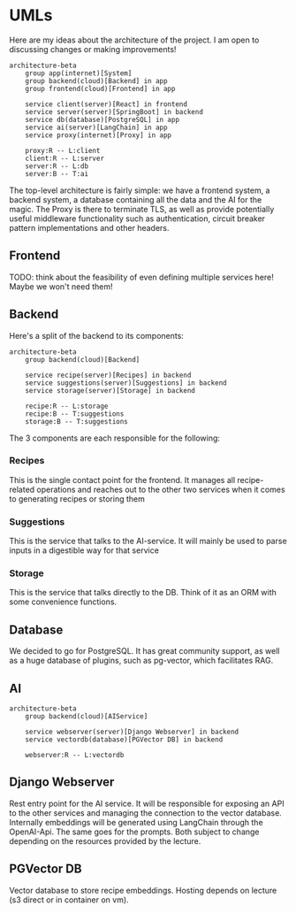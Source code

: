 # UMLs

Here are my ideas about the architecture of the project. I am open to discussing changes or making improvements!

```mermaid
architecture-beta
    group app(internet)[System]
    group backend(cloud)[Backend] in app
    group frontend(cloud)[Frontend] in app

    service client(server)[React] in frontend
    service server(server)[SpringBoot] in backend
    service db(database)[PostgreSQL] in app
    service ai(server)[LangChain] in app
    service proxy(internet)[Proxy] in app

    proxy:R -- L:client
    client:R -- L:server
    server:R -- L:db
    server:B -- T:ai
```

The top-level architecture is fairly simple: we have a frontend system, a backend system, a database containing all the data and the AI for the magic. The Proxy is there to terminate TLS, as well as provide potentially useful middleware functionality such as authentication, circuit breaker pattern implementations and other headers.

## Frontend

TODO: think about the feasibility of even defining multiple services here! Maybe we won't need them!

## Backend

Here's a split of the backend to its components:

```mermaid
architecture-beta
    group backend(cloud)[Backend]

    service recipe(server)[Recipes] in backend
    service suggestions(server)[Suggestions] in backend
    service storage(server)[Storage] in backend

    recipe:R -- L:storage
    recipe:B -- T:suggestions
    storage:B -- T:suggestions
```

The 3 components are each responsible for the following:

### Recipes

This is the single contact point for the frontend. It manages all recipe-related operations and reaches out to the other two services when it comes to generating recipes or storing them

### Suggestions

This is the service that talks to the AI-service. It will mainly be used to parse inputs in a digestible way for that service

### Storage

This is the service that talks directly to the DB. Think of it as an ORM with some convenience functions.

## Database

We decided to go for PostgreSQL. It has great community support, as well as a huge database of plugins, such as pg-vector, which facilitates RAG.

## AI

```mermaid
architecture-beta
    group backend(cloud)[AIService]

    service webserver(server)[Django Webserver] in backend
    service vectordb(database)[PGVector DB] in backend

    webserver:R -- L:vectordb
```

## Django Webserver
Rest entry point for the AI service. 
It will be responsible for exposing an API to the other services and managing the connection to the vector database.
Internally embeddings will be generated using LangChain through the OpenAI-Api.
The same goes for the prompts. Both subject to change depending on the resources provided by the lecture.


## PGVector DB
Vector database to store recipe embeddings. Hosting depends on lecture (s3 direct or in container on vm). 

